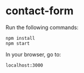 # contact-form

Run the following commands:
```
npm install
npm start
```

In your browser, go to:
```bash
localhost:3000
```